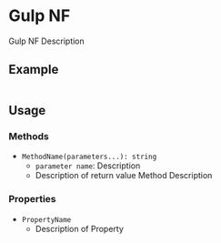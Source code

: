 # Gulp NF
Gulp NF Description

## Example

```Javascript

```

## Usage

### Methods

* `MethodName(parameters...): string`
    * `parameter name`: Description
    * Description of return value
    Method Description

### Properties

* `PropertyName`
    * Description of Property
